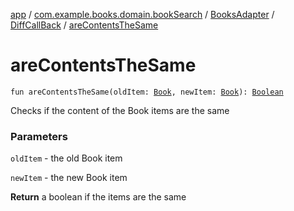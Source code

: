 [app](../../../index.md) / [com.example.books.domain.bookSearch](../../index.md) / [BooksAdapter](../index.md) / [DiffCallBack](index.md) / [areContentsTheSame](./are-contents-the-same.md)

# areContentsTheSame

`fun areContentsTheSame(oldItem: `[`Book`](../../../com.example.books.domain.models/-book/index.md)`, newItem: `[`Book`](../../../com.example.books.domain.models/-book/index.md)`): `[`Boolean`](https://kotlinlang.org/api/latest/jvm/stdlib/kotlin/-boolean/index.html)

Checks if the content of the Book items are the same

### Parameters

`oldItem` - the old Book item

`newItem` - the new Book item

**Return**
a boolean if the items are the same

